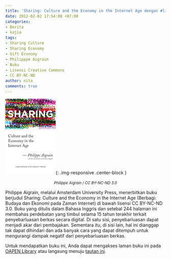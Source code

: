 ```yaml
---
title: 'Sharing: Culture and the Economy in the Internet Age dengan #lisensiCC BY-NC-ND'
date: 2012-02-02 17:54:00 +07:00
categories:
- Berita
- kajia
tags:
- Sharing Culture
- Sharing Economy
- Gift Economy
- Philipppe Aigrain
- Buku
- Lisensi Creative Commons
- CC BY-NC-ND
author: nita
comments: true
---
```


![sharing_cover_158x237.png](/uploads/sharing_cover_158x237.png){: .img-responsive .center-block }<center><small><i>Philippe Aigrain / CC BY-NC-ND 3.0</i></small></center>

Philippe Aigrain, melalui Amsterdam University Press, menerbitkan buku berjudul Sharing: Culture and the Economy in the Internet Age (Berbagi: Budaya dan Ekonomi pada Zaman Internet) di bawah lisensi CC BY-NC-ND 3.0. Buku yang ditulis dalam Bahasa Inggris dan setebal 244 halaman ini membahas perdebatan yang timbul selama 15 tahun terakhir terkait penyebarluasan berkas secara digital. Di satu sisi, penyebarluasan dapat menjadi akar dari pembajakan. Sementara itu, di sisi lain, hal ini dianggap tak dapat dihindari dan ada banyak cara yang dapat ditempuh untuk mengurangi dampak negatif dari penyebarluasan berkas.

Untuk mendapatkan buku ini, Anda dapat mengakses laman buku ini pada [OAPEN Library](http://www.oapen.org/search?identifier=409602;keyword=Aigrain ) atau langsung menuju [tautan ini](http://www.oapen.org/download?type=document&docid=409602).
